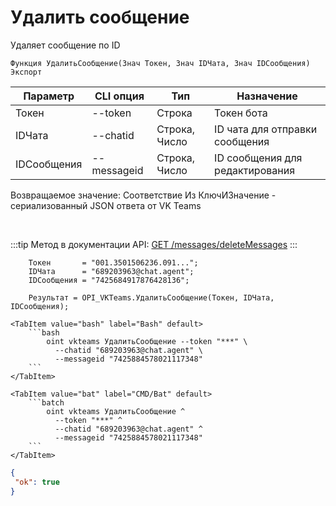 ﻿---
sidebar_position: 5
---

# Удалить сообщение
 Удаляет сообщение по ID



`Функция УдалитьСообщение(Знач Токен, Знач IDЧата, Знач IDСообщения) Экспорт`

  | Параметр | CLI опция | Тип | Назначение |
  |-|-|-|-|
  | Токен | --token | Строка | Токен бота |
  | IDЧата | --chatid | Строка, Число | ID чата для отправки сообщения |
  | IDСообщения | --messageid | Строка, Число | ID сообщения для редактирования |

  
  Возвращаемое значение:   Соответствие Из КлючИЗначение - сериализованный JSON ответа от VK Teams

<br/>

:::tip
Метод в документации API: [GET /messages/deleteMessages](https://teams.vk.com/botapi/#/messages/get_messages_deleteMessages)
:::
<br/>


```bsl title="Пример кода"
    Токен       = "001.3501506236.091...";
    IDЧата      = "689203963@chat.agent";
    IDСообщения = "7425684917876428136";

    Результат = OPI_VKTeams.УдалитьСообщение(Токен, IDЧата, IDСообщения);
```
    

 <Tabs>
  
    <TabItem value="bash" label="Bash" default>
        ```bash
            oint vkteams УдалитьСообщение --token "***" \
              --chatid "689203963@chat.agent" \
              --messageid "7425884578021117348"
        ```
    </TabItem>
  
    <TabItem value="bat" label="CMD/Bat" default>
        ```batch
            oint vkteams УдалитьСообщение ^
              --token "***" ^
              --chatid "689203963@chat.agent" ^
              --messageid "7425884578021117348"
        ```
    </TabItem>
</Tabs>


```json title="Результат"
{
 "ok": true
}
```
